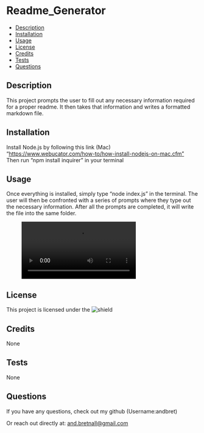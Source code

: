 # Readme_Generator

  * [Description](#description)
  * [Installation](#installation)
  * [Usage](#usage)
  * [License](#license)
  * [Credits](#credits)
  * [Tests](#tests)
  * [Questions](#questions)

  
  ## Description

  This project prompts the user to fill out any necessary information required for a proper readme. It then takes that information and writes a formatted markdown file.

  ## Installation

  Install Node.js by following this link (Mac) “https://www.webucator.com/how-to/how-install-nodejs-on-mac.cfm” Then run “npm install inquirer” in your terminal 

  ## Usage

  Once everything is installed, simply type “node index.js” in the terminal. The user will then be confronted with a series of prompts where they type out the necessary information. After all the prompts are completed, it will write the file into the same folder. 

<figure class="video_container">
  <video controls="true" allowfullscreen="true">
    <source src="demo.mp4" type="video/mp4">
  </video>
</figure>

  ## License

  This project is licensed under the ![shield](https://img.shields.io/static/v1?label=License&message=MIT&color=green)
  

  ## Credits

  None

  ## Tests

  None

  ## Questions

  If you have any questions, check out my github (Username:andbret)

  Or reach out directly at: and.bretnall@gmail.com